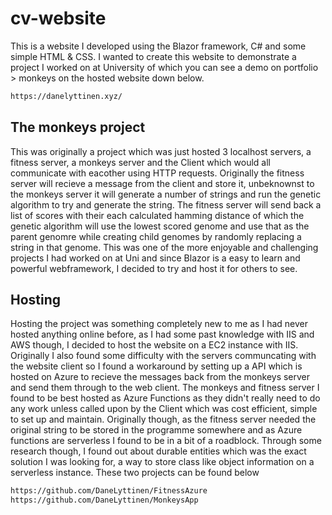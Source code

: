 # cv-website
This is a website I developed using the Blazor framework, C# and some simple HTML & CSS. I wanted to create this website to demonstrate a project I worked on at University of which
you can see a demo on portfolio > monkeys on the hosted website down below.
```bash
https://danelyttinen.xyz/
```
## The monkeys project
This was originally a project which was just hosted 3 localhost servers, a fitness server, a monkeys server and the Client which would all communicate with eacother using HTTP requests.
Originally the fitness server will recieve a message from the client and store it, unbeknownst to the monkeys server it will generate a number of strings and run the genetic algorithm
to try and generate the string. The fitness server will send back a list of scores with their each calculated hamming distance of which the genetic algorithm will use the lowest
scored genome and use that as the parent genomre while creating child genomes by randomly replacing a string in that genome.
This was one of the more enjoyable and challenging projects I had worked on at Uni and since Blazor is a easy to learn and powerful webframework, I decided to try and host it 
for others to see.
## Hosting
Hosting the project was something completely new to me as I had never hosted anything online before, as I had some past knowledge with IIS and AWS though, I decided to host the
website on a EC2 instance with IIS. Originally I also found some difficulty with the servers communcating with the website client so I found a workaround by setting up a API
which is hosted on Azure to recieve the messages back from the monkeys server and send them through to the web client. The monkeys and fitness server I found to be best hosted
as Azure Functions as they didn't really need to do any work unless called upon by the Client which was cost efficient, simple to set up and maintain. Originally though, as the
fitness server needed the original string to be stored in the programme somewhere and as Azure functions are serverless I found to be in a bit of a roadblock. Through some research
though, I found out about durable entities which was the exact solution I was looking for, a way to store class like object information on a serverless instance. These two projects
can be found below
```bash
https://github.com/DaneLyttinen/FitnessAzure
https://github.com/DaneLyttinen/MonkeysApp
```
